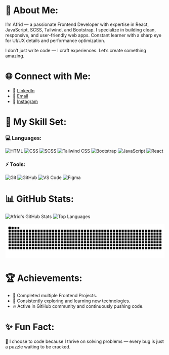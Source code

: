 # 💫 About Me:

I’m Afrid — a passionate Frontend Developer with expertise in React, JavaScript, SCSS, Tailwind, and Bootstrap. I specialize in building clean, responsive, and user-friendly web apps. Constant learner with a sharp eye for UI/UX details and performance optimization.

I don’t just write code — I craft experiences. Let’s create something amazing.

# 🌐 Connect with Me:
- 💼 [LinkedIn](https://www.linkedin.com/in/afrid-shaik-7169521a0/)
- 📧 [Email](mailto:shaikafrid500@gmail.com)
- 💬 [Instagram](https://www.instagram.com/afrid_awesome/)

# 🚀 My Skill Set:
### 💻 Languages:
![HTML](https://img.shields.io/badge/-HTML-E34F26?logo=html5&logoColor=white)
![CSS](https://img.shields.io/badge/-CSS-1572B6?logo=css3&logoColor=white)
![SCSS](https://img.shields.io/badge/SCSS-CC6699?style=for-the-badge&logo=sass&logoColor=white)
![Tailwind CSS](https://img.shields.io/badge/Tailwind_CSS-06B6D4?style=for-the-badge&logo=tailwind-css&logoColor=white)
![Bootstrap](https://img.shields.io/badge/Bootstrap-563D7C?style=for-the-badge&logo=bootstrap&logoColor=white)
![JavaScript](https://img.shields.io/badge/-JavaScript-F7DF1E?logo=javascript&logoColor=black)
![React](https://img.shields.io/badge/-React-61DAFB?logo=react&logoColor=black)

### ⚡ Tools:
![Git](https://img.shields.io/badge/-Git-F05032?logo=git&logoColor=white)
![GitHub](https://img.shields.io/badge/-GitHub-181717?logo=github&logoColor=white)
![VS Code](https://img.shields.io/badge/-VS%20Code-007ACC?logo=visual-studio-code&logoColor=white)
![Figma](https://img.shields.io/badge/-Figma-F24E1E?logo=figma&logoColor=white)


# 📊 GitHub Stats:
![Afrid's GitHub Stats](https://github-readme-stats.vercel.app/api?username=shaikafrid1&show_icons=true&theme=radical)
![Top Languages](https://github-readme-stats.vercel.app/api/top-langs/?username=shaikafrid1&layout=compact&theme=radical)

![snake gif](https://github.com/shaikafrid1/shaikafrid1/blob/output/github-snake-dark.svg)

# 🏆 Achievements:
- 🌟 Completed multiple Frontend Projects.
- 🎯 Consistently exploring and learning new technologies.
- 🔥 Active in GitHub community and continuously pushing code.

# ✨ Fun Fact:
🚀 I choose to code because I thrive on solving problems — every bug is just a puzzle waiting to be cracked.
